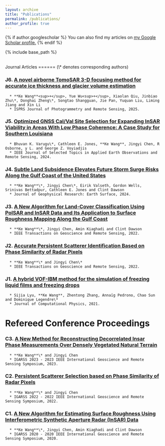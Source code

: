 ```yaml
---
layout: archive
title: "Publications"
permalink: /publications/
author_profile: true
---
```


{% if author.googlescholar %}
  You can also find my articles on <u><a href="{{author.googlescholar}}">my Google Scholar profile</a>.</u>
{% endif %}

{% include base_path %}

<br>
Journal Articles
======
(\* denotes corresponding authors)

   ### J6. [A novel airborne TomoSAR 3-D focusing method for accurate ice thickness and glacier volume estimation](https://https://doi.org/10.1016/j.isprsjprs.2025.01.011)
      * **Ke Wang**<sup>+</sup>, Yue Wu<sup>+</sup>, Xiaolan Qiu, Jinbiao Zhu\*, Donghai Zheng\*, Songtao Shangguan, Jie Pan, Yuquan Liu, Liming Jiang and Xin Li
      * ISPRS Journal of Photogrammetry and Remote Sensing, 2025.

   ### J5. [Optimized GNSS Cal/Val Site Selection for Expanding InSAR Viability in Areas With Low Phase Coherence: A Case Study for Southern Louisiana](https://10.1109/JSTARS.2024.3361800)
      * Bhuvan K. Varugu\*, Cathleen E. Jones, **Ke Wang**, Jingyi Chen, R Osborne, y L. and George Z. Voyiadjis
      * IEEE Journal of Selected Topics in Applied Earth Observations and Remote Sensing, 2024.

   ### J4. [Subtle Land Subsidence Elevates Future Storm Surge Risks Along the Gulf Coast of the United States](https://https://doi.org/10.1029/2024JF007858)
      * **Ke Wang**\*, Jingyi Chen\*, Eirik Valseth, Gordon Wells, Srinivas Bettadpur, Cathleen E. Jones and Clint Dawson
      * Journal of Geophysical Research: Earth Surface, 2024.

   ### J3. [A New Algorithm for Land-Cover Classification Using PolSAR and InSAR Data and Its Application to Surface Roughness Mapping Along the Gulf Coast](https://10.1109/TGRS.2021.3083492)
      * **Ke Wang**\*, Jingyi Chen, Amin Kiaghadi and Clint Dawson
      * IEEE Transactions on Geoscience and Remote Sensing, 2022.

   ### J2. [Accurate Persistent Scatterer Identification Based on Phase Similarity of Radar Pixels](https://10.1109/TGRS.2022.3210868)
      * **Ke Wang**\* and Jingyi Chen\*
      * IEEE Transactions on Geoscience and Remote Sensing, 2022.

   ### J1. [A hybrid VOF-IBM method for the simulation of freezing liquid films and freezing drops](https://https://doi.org/10.1016/j.jcp.2021.110160)
      * Sijia Lyu, **Ke Wang**, Zhentong Zhang, Annaïg Pedrono, Chao Sun and Dominique Legendre\*
      * Journal of Computational Physics, 2021.

Refereed Conference Proceedings
======
    
   ### C3. [A New Method for Reconstructing Decorrelated Insar Phase Measurements Over Densely Vegetated Natural Terrain](https://10.1109/IGARSS52108.2023.10282116)
      * **Ke Wang**\* and Jingyi Chen
      * IGARSS 2023 - 2023 IEEE International Geoscience and Remote Sensing Symposium, 2023.

   ### C2. [Persistent Scatterer Selection based on Phase Similarity of Radar Pixels](https://10.1109/IGARSS46834.2022.9884255)
      * **Ke Wang**\* and Jingyi Chen
      * IGARSS 2022 - 2022 IEEE International Geoscience and Remote Sensing Symposium, 2022.

   ### C1. [A New Algorithm for Estimating Surface Roughness Using Interferometric Synthetic Aperture Radar (InSAR) Data](https://10.1109/IGARSS39084.2020.9323083)
      * **Ke Wang**\*, Jingyi Chen, Amin Kiaghadi and Clint Dawson
      * IGARSS 2020 - 2020 IEEE International Geoscience and Remote Sensing Symposium, 2020.
